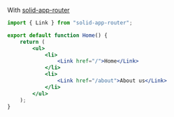 With [solid-app-router](https://github.com/solidjs/solid-app-router)

```jsx
import { Link } from "solid-app-router";

export default function Home() {
	return (
		<ul>
			<li>
				<Link href="/">Home</Link>
			</li>
			<li>
				<Link href="/about">About us</Link>
			</li>
		</ul>
	);
}
```

